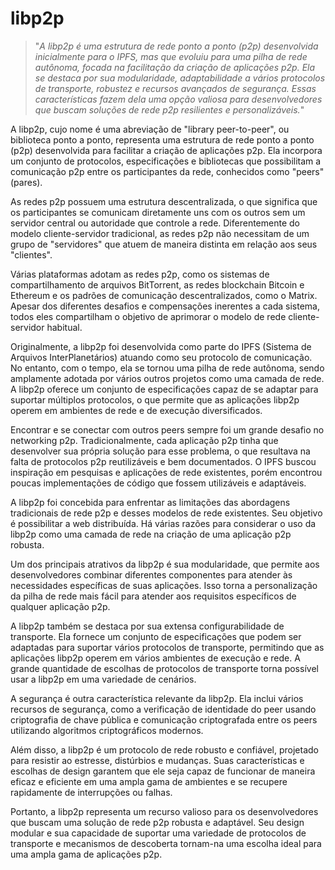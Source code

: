 # libp2p

>"*A libp2p é uma estrutura de rede ponto a ponto (p2p) desenvolvida inicialmente para o IPFS, mas que evoluiu para uma pilha de rede autônoma, focada na facilitação da criação de aplicações p2p. Ela se destaca por sua modularidade, adaptabilidade a vários protocolos de transporte, robustez e recursos avançados de segurança. Essas características fazem dela uma opção valiosa para desenvolvedores que buscam soluções de rede p2p resilientes e personalizáveis.*"

A libp2p, cujo nome é uma abreviação de "library peer-to-peer", ou biblioteca ponto a ponto, representa uma estrutura de rede ponto a ponto (p2p) desenvolvida para facilitar a criação de aplicações p2p. Ela incorpora um conjunto de protocolos, especificações e bibliotecas que possibilitam a comunicação p2p entre os participantes da rede, conhecidos como "peers" (pares).

As redes p2p possuem uma estrutura descentralizada, o que significa que os participantes se comunicam diretamente uns com os outros sem um servidor central ou autoridade que controle a rede. Diferentemente do modelo cliente-servidor tradicional, as redes p2p não necessitam de um grupo de "servidores" que atuem de maneira distinta em relação aos seus "clientes".

Várias plataformas adotam as redes p2p, como os sistemas de compartilhamento de arquivos BitTorrent, as redes blockchain Bitcoin e Ethereum e os padrões de comunicação descentralizados, como o Matrix. Apesar dos diferentes desafios e compensações inerentes a cada sistema, todos eles compartilham o objetivo de aprimorar o modelo de rede cliente-servidor habitual.

Originalmente, a libp2p foi desenvolvida como parte do IPFS (Sistema de Arquivos InterPlanetários) atuando como seu protocolo de comunicação. No entanto, com o tempo, ela se tornou uma pilha de rede autônoma, sendo amplamente adotada por vários outros projetos como uma camada de rede. A libp2p oferece um conjunto de especificações capaz de se adaptar para suportar múltiplos protocolos, o que permite que as aplicações libp2p operem em ambientes de rede e de execução diversificados.

Encontrar e se conectar com outros peers sempre foi um grande desafio no networking p2p. Tradicionalmente, cada aplicação p2p tinha que desenvolver sua própria solução para esse problema, o que resultava na falta de protocolos p2p reutilizáveis e bem documentados. O IPFS buscou inspiração em pesquisas e aplicações de rede existentes, porém encontrou poucas implementações de código que fossem utilizáveis e adaptáveis.

A libp2p foi concebida para enfrentar as limitações das abordagens tradicionais de rede p2p e desses modelos de rede existentes. Seu objetivo é possibilitar a web distribuída. Há várias razões para considerar o uso da libp2p como uma camada de rede na criação de uma aplicação p2p robusta.

Um dos principais atrativos da libp2p é sua modularidade, que permite aos desenvolvedores combinar diferentes componentes para atender às necessidades específicas de suas aplicações. Isso torna a personalização da pilha de rede mais fácil para atender aos requisitos específicos de qualquer aplicação p2p.

A libp2p também se destaca por sua extensa configurabilidade de transporte. Ela fornece um conjunto de especificações que podem ser adaptadas para suportar vários protocolos de transporte, permitindo que as aplicações libp2p operem em vários ambientes de execução e rede. A grande quantidade de escolhas de protocolos de transporte torna possível usar a libp2p em uma variedade de cenários.

A segurança é outra característica relevante da libp2p. Ela inclui vários recursos de segurança, como a verificação de identidade do peer usando criptografia de chave pública e comunicação criptografada entre os peers utilizando algoritmos criptográficos modernos.

Além disso, a libp2p é um protocolo de rede robusto e confiável, projetado para resistir ao estresse, distúrbios e mudanças. Suas características e escolhas de design garantem que ele seja capaz de funcionar de maneira eficaz e eficiente em uma ampla gama de ambientes e se recupere rapidamente de interrupções ou falhas.

Portanto, a libp2p representa um recurso valioso para os desenvolvedores que buscam uma solução de rede p2p robusta e adaptável. Seu design modular e sua capacidade de suportar uma variedade de protocolos de transporte e mecanismos de descoberta tornam-na uma escolha ideal para uma ampla gama de aplicações p2p.